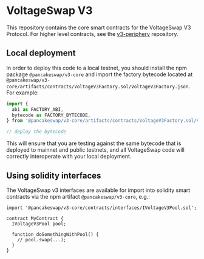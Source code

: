 # VoltageSwap V3

This repository contains the core smart contracts for the VoltageSwap V3 Protocol.
For higher level contracts, see the [v3-periphery](../v3-periphery/)
repository.

## Local deployment

In order to deploy this code to a local testnet, you should install the npm package
`@pancakeswap/v3-core`
and import the factory bytecode located at
`@pancakeswap/v3-core/artifacts/contracts/VoltageV3Factory.sol/VoltageV3Factory.json`.
For example:

```typescript
import {
  abi as FACTORY_ABI,
  bytecode as FACTORY_BYTECODE,
} from '@pancakeswap/v3-core/artifacts/contracts/VoltageV3Factory.sol/VoltageV3Factory.json'

// deploy the bytecode
```

This will ensure that you are testing against the same bytecode that is deployed to
mainnet and public testnets, and all VoltageSwap code will correctly interoperate with
your local deployment.

## Using solidity interfaces

The VoltageSwap v3 interfaces are available for import into solidity smart contracts
via the npm artifact `@pancakeswap/v3-core`, e.g.:

```solidity
import '@pancakeswap/v3-core/contracts/interfaces/IVoltageV3Pool.sol';

contract MyContract {
  IVoltageV3Pool pool;

  function doSomethingWithPool() {
    // pool.swap(...);
  }
}

```
